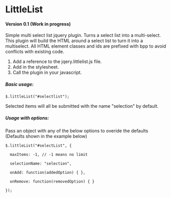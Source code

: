 LittleList
==========

#### Version 0.1 (Work in progress)

Simple multi select list jquery plugin. Turns a select list into a multi-select. This plugin will build the HTML around a select list to turn it into a multiselect. All HTML element classes and ids are prefixed with bpp to avoid conflicts with existing code.

1. Add a reference to the jqery.littlelist.js file.
2. Add in the stylesheet.
3. Call the plugin in your javascript.


##### Basic usage:

```
$.littleList("#selectlist");
```

Selected items will all be submitted with the name "selection" by default.


##### Usage with options:

Pass an object with any of the below options to overide the defaults (Defaults shown in the example below)

```
$.littleList("#selectList", {
  
  maxItems: -1, // -1 means no limit
  
  selectionName: "selection",
  
  onAdd: function(addedOption) { },
  
  onRemove: function(removedOption) { }

});
```

